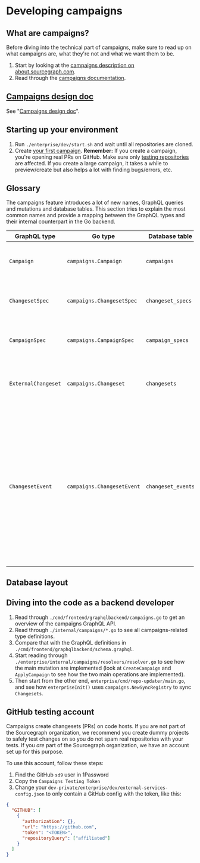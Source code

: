 # Developing campaigns

## What are campaigns?

Before diving into the technical part of campaigns, make sure to read up on what campaigns are, what they're not and what we want them to be.

1. Start by looking at the [campaigns description on about.sourcegraph.com](https://about.sourcegraph.com).
1. Read through the [campaigns documentation](../../../user/campaigns/index.md).

## [Campaigns design doc](campaigns_design.md)

See "[Campaigns design doc](campaigns_design.md)".

## Starting up your environment

1. Run `./enterprise/dev/start.sh` and wait until all repositories are cloned.
1. Create [your first campaign](../../../user/campaigns/quickstart.md). **Remember:** If you create a campaign, you're opening real PRs on GitHub. Make sure only [testing repositories](#github-testing-account) are affected. If you create a large campaign, it takes a while to preview/create but also helps a lot with finding bugs/errors, etc.

## Glossary

The campaigns feature introduces a lot of new names, GraphQL queries and mutations and database tables. This section tries to explain the most common names and provide a mapping between the GraphQL types and their internal counterpart in the Go backend.

<!-- depends-on-source: ~/internal/campaigns/campaign.go, ~/internal/campaigns/campaign_spec.go, etc -->

| GraphQL type        | Go type              | Database table     | Description |
| ------------------- | -------------------- | -------------------| ----------- |
| `Campaign`          | `campaigns.Campaign`       | `campaigns`        | A campaign is a collection of changesets. The central entity. |
| `ChangesetSpec`     | `campaigns.ChangesetSpec`  | `changeset_specs`  | A changeset spec describes the desired state of a changeset. |
| `CampaignSpec`      | `campaigns.CampaignSpec`   | `campaign_specs`   | A campaign spec describes the desired state of a campaign. |
| `ExternalChangeset` | `campaigns.Changeset`      | `changesets`       | Changeset is the unified name for pull requests/merge requests/etc. on code hosts.        |
| `ChangesetEvent`    | `campaigns.ChangesetEvent` | `changeset_events` | A changeset event is an event on a code host, e.g. a comment or a review on a pull request on GitHub. They are created by syncing the changesets from the code host on a regular basis and by accepting webhook events and turning them into changeset events. |

## Database layout

<!-- TODO(mrnugget): Outdated
<!-- <object data="/dev/campaigns_database_layout.svg" type="image/svg+xml" style="width:100%; max-width: 800px"> -->
<!-- </object> -->
<!--  -->
<!-- (To re-generate the diagram from the `campaigns_database_layout.dot` file with Graphviz, run: `dot -Tsvg -o campaigns_database_layout.svg campaigns_database_layout.dot`.) -->

## Diving into the code as a backend developer

1. Read through `./cmd/frontend/graphqlbackend/campaigns.go` to get an overview of the campaigns GraphQL API.
1. Read through `./internal/campaigns/*.go` to see all campaigns-related type definitions.
1. Compare that with the GraphQL definitions in `./cmd/frontend/graphqlbackend/schema.graphql`.
1. Start reading through `./enterprise/internal/campaigns/resolvers/resolver.go` to see how the main mutation are implemented (look at `CreateCampaign` and `ApplyCampaign` to see how the two main operations are implemented).
1. Then start from the other end, `enterprise/cmd/repo-updater/main.go`, and see how `enterpriseInit()` uses `campaigns.NewSyncRegistry` to sync `Changesets`.

## GitHub testing account

Campaigns create changesets (PRs) on code hosts. If you are not part of the Sourcegraph organization, we recommend you create dummy projects to safely test changes on so you do not spam real repositories with your tests. If you _are_ part of the Sourcegraph organization, we have an account set up for this purpose.

To use this account, follow these steps:

1. Find the GitHub `sd9` user in 1Password
2. Copy the `Campaigns Testing Token`
3. Change your `dev-private/enterprise/dev/external-services-config.json` to only contain a GitHub config with the token, like this:

```json
{
  "GITHUB": [
    {
      "authorization": {},
      "url": "https://github.com",
      "token": "<TOKEN>",
      "repositoryQuery": ["affiliated"]
    }
  ]
}
```

